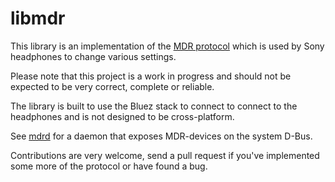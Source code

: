 # libmdr

This library is an implementation of the [MDR protocol](https://github.com/AndreasOlofsson/mdr-protocol) which is used by Sony headphones to change various settings.

Please note that this project is a work in progress and should not be expected to be very correct, complete or reliable.

The library is built to use the Bluez stack to connect to connect to the headphones and is not designed to be cross-platform.

See [mdrd](https://github.com/AndreasOlofsson/mdrd) for a daemon that exposes MDR-devices on the system D-Bus.

Contributions are very welcome, send a pull request if you've implemented some more of the protocol or have found a bug.
